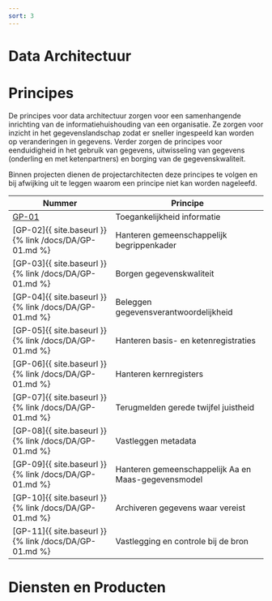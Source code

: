 ```yaml
---
sort: 3
---
```


# Data Architectuur

# Principes

De principes voor data architectuur zorgen voor een samenhangende inrichting van de informatiehuishouding van een organisatie. Ze zorgen voor inzicht in het gegevenslandschap zodat er sneller ingespeeld kan worden op veranderingen in gegevens. Verder zorgen de principes voor eenduidigheid in het gebruik van gegevens, uitwisseling van gegevens (onderling en met ketenpartners) en borging van de gegevenskwaliteit.

Binnen projecten dienen de projectarchitecten deze principes te volgen en bij afwijking uit te leggen waarom een principe niet kan worden nageleefd.

| Nummer | Principe |
|--------|----------|
| [GP-01](DA/GP-01.md) | Toegankelijkheid informatie |
| [GP-02]{{ site.baseurl }}{% link /docs/DA/GP-01.md %}  | Hanteren gemeenschappelijk begrippenkader |
| [GP-03]{{ site.baseurl }}{% link /docs/DA/GP-01.md %}  | Borgen gegevenskwaliteit |
| [GP-04]{{ site.baseurl }}{% link /docs/DA/GP-01.md %}  | Beleggen gegevensverantwoordelijkheid |
| [GP-05]{{ site.baseurl }}{% link /docs/DA/GP-01.md %}  | Hanteren basis- en ketenregistraties |
| [GP-06]{{ site.baseurl }}{% link /docs/DA/GP-01.md %}  | Hanteren kernregisters |
| [GP-07]{{ site.baseurl }}{% link /docs/DA/GP-01.md %}  | Terugmelden gerede twijfel juistheid |
| [GP-08]{{ site.baseurl }}{% link /docs/DA/GP-01.md %}  | Vastleggen metadata |
| [GP-09]{{ site.baseurl }}{% link /docs/DA/GP-01.md %}  | Hanteren gemeenschappelijk Aa en Maas-gegevensmodel |
| [GP-10]{{ site.baseurl }}{% link /docs/DA/GP-01.md %}  | Archiveren gegevens waar vereist |
| [GP-11]{{ site.baseurl }}{% link /docs/DA/GP-01.md %}  | Vastlegging en controle bij de bron |

# Diensten en Producten



